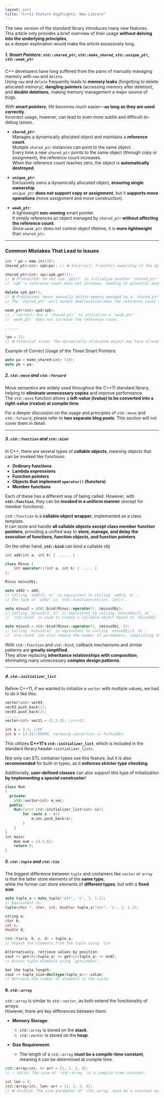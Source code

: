 ```yaml
---
layout: post
title: "C++11 Feature Highlights: New Library"
---
```


The new version of the standard library introduces many new features.  
This article only provides a brief overview of their usage **without delving into the underlying principles**,  
as a deeper exploration would make the article excessively long.

<!--more--> 
##### 1. Smart Pointers: `std::shared_ptr`, `std::make_shared`, `std::unique_ptr`, `std::weak_ptr`

C++ developers have long suffered from the pains of manually managing memory with `new` and `delete`.  
Using `new` and `delete` frequently leads to **memory leaks** (forgetting to delete allocated memory), **dangling pointers** (accessing memory after deletion), and **double deletions**, making memory management a major source of bugs.  

With **smart pointers**, life becomes much easier—**as long as they are used correctly**.  
Incorrect usage, however, can lead to even more subtle and difficult-to-debug issues.

- **`shared_ptr`**:  
  Manages a dynamically allocated object and maintains a **reference count**.  
  Multiple `shared_ptr` instances can point to the same object.  
  Every time a new `shared_ptr` points to the same object (through copy or assignment), the reference count increases.  
  When the reference count reaches zero, the object is **automatically destroyed**.

- **`unique_ptr`**:  
  Exclusively owns a dynamically allocated object, **ensuring single ownership**.  
  `unique_ptr` **does not support copy or assignment**, but it **supports move operations** (move assignment and move construction).

- **`weak_ptr`**:  
  A lightweight **non-owning** smart pointer.  
  It simply references an object managed by `shared_ptr` **without affecting the reference count**.  
  Since `weak_ptr` does not control object lifetime, it is **more lightweight** than `shared_ptr`.

---

### **Common Mistakes That Lead to Issues**
```cpp
int * pa = new int(10);
shared_ptr<int> spb(pa); // ❌ Incorrect: Transfers ownership of the dynamically allocated object to `shared_ptr`.

shared_ptr<int> spc(spb.get()); 
// ❌ Prohibited: Do not use `get()` to initialize another `shared_ptr`. 
// `spb`'s reference count does not increase, leading to potential double deletion issues.

delete spb.get(); 
// ❌ Prohibited: Never manually delete memory managed by a `shared_ptr`. 
// The `shared_ptr` will handle deallocation when the reference count reaches zero.

weak_ptr<int> wpd(spb); 
// ✅ Correct: Use a `shared_ptr` to initialize a `weak_ptr`.
// `weak_ptr` does not increase the reference count.

......

*pa = 11; 
// ❌ Potential issue: The dynamically allocated object may have already been destroyed.
```
Example of Correct Usage of the Three Smart Pointers:
~~~ cpp
auto pa = make_shared<int> (10);
auto pb = pa;
~~~
##### 2. `std::move` and `std::forward`

Move semantics are widely used throughout the C++11 standard library, helping to **eliminate unnecessary copies** and improve performance.  
The `std::move` function allows a **left-value (lvalue) to be converted into a right-value (rvalue) at compile time**.  

For a deeper discussion on the usage and principles of `std::move` and `std::forward`, please refer to **two separate blog posts**. This section will not cover them in detail.

---

##### 3. `std::function` and `std::bind`

In C++, there are several types of **callable objects**, meaning objects that can be invoked like functions:

- **Ordinary functions**
- **Lambda expressions**
- **Function pointers**
- **Objects that implement `operator()` (functors)**
- **Member functions**

Each of these has a different way of being called. However, with **`std::function`**, they can be **invoked in a uniform manner** (except for member functions).  

`std::function` is a **callable object wrapper**, implemented as a class template.  
It can store and handle **all callable objects except class member function pointers**, providing a unified way to **store, manage, and delay the execution of functions, function objects, and function pointers**.

On the other hand, **`std::bind`** can bind a callable obj
```cpp
int add(int a, int b) { ...... }

class Minus {
    int operator()(int a, int b) { ..... }
};

Minus minusObj;

auto add2 = add;  
// Calling `add2(3, 4)` is equivalent to calling `add(3, 4)`.
// The type of `add2` is `std::function<int(int, int)>`.

auto minus2 = std::bind(Minus::operator(), &minusObj);  
// Calling `minus2(3, 4)` is equivalent to calling `minusObj(3, 4)`.  
// `std::bind` is used to create a callable object bound to `minusObj`.

auto minus3 = std::bind(Minus::operator(), &minusObj, 3);  
// Calling `minus3(4)` is equivalent to calling `minusObj(3, 4)`.  
// `std::bind` can also reduce the number of parameters, simplifying the function call.
```
With `std::function` and `std::bind`, callback mechanisms and similar patterns are **greatly simplified**.  
They allow replacing **inheritance relationships with composition**, eliminating many unnecessary **complex design patterns**.

---

##### 4. `std::initializer_list`

Before C++11, if we wanted to initialize a `vector` with multiple values, we had to do it like this:

~~~cpp
vector<int> vec03;
vec03.push_back(1);
vec03.push_back(2);
......
vector<int> vec11 = {1,2,3}; //c++11

int a = 3.3; //OK
int b = {3.3}//ERROR, narowing convertion is forbidden
~~~
This utilizes **C++11's `std::initializer_list`**, which is included in the standard library header `<initializer_list>`.  

Not only can STL container types use this feature, but it is also **recommended** for built-in types, as it **enforces stricter type checking**.  

Additionally, **user-defined classes** can also support this type of initialization **by implementing a special constructor**!

~~~cpp
class Num
{
  private:
    std::vector<int> m_vec;
  public:
    Num(const std::initializer_list<int> &v){
        for (auto a : v){
            m_vec.push_back(a);
        }
    }
}
int main{
	Num num = {4,5,6};
	return 0;
}
~~~

##### 5. `std::tuple` and `std::tie`

The biggest difference between `tuple` and containers like `vector` or `array`  
is that the latter store elements of the **same type**,  
while the former can store elements of **different types**, but with a **fixed size**.

```cpp
auto tuple_a = make_tuple("str", 'c', 1, 1.1);  
// Equivalent to:  
tuple<char *, char, int, double> tuple_a("str", 'c', 1, 1.1);  

string a;
char b;
int c;
double d;

std::tie(a, b, c, d) = tuple_a;  
// Unpack the elements from the tuple using `tie`.

Alternatively, retrieve values by position:  
cout << get<0>(tuple_a) << get<1>(tuple_a) << endl;  
// Access tuple elements using `get<index>`.

Get the tuple length:  
cout << tuple_size<decltype(tuple_a)>::value;  
// Retrieve the number of elements in the tuple.
```
#### 6. `std::array`

`std::array` is similar to `std::vector`, as both extend the functionality of arrays.  
However, there are key differences between them:

- **Memory Storage**:  
  - `std::array` is stored on the **stack**.  
  - `std::vector` is stored on the **heap**.

- **Size Requirement**:  
  - The length of a `std::array` **must be a compile-time constant**, meaning it can be determined at compile time.

```cpp
std::array<int, 4> arr = {1, 2, 3, 4};  
// ✅ Valid: The size of `std::array` is a compile-time constant.

int len = 4;  
std::array<int, len> arr = {1, 2, 3, 4};  
// ❌ Invalid: The size parameter of `std::array` must be a constant expression.
```